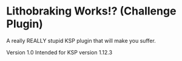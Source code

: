 # Lithobraking Works!? (Challenge Plugin)
 A really REALLY stupid KSP plugin that will make you suffer.

 Version 1.0 
 Intended for KSP version 1.12.3
